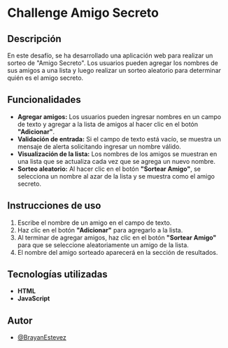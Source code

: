 # Challenge Amigo Secreto

## Descripción

En este desafío, se ha desarrollado una aplicación web para realizar un sorteo de "Amigo Secreto". Los usuarios pueden agregar los nombres de sus amigos a una lista y luego realizar un sorteo aleatorio para determinar quién es el amigo secreto.

## Funcionalidades

- **Agregar amigos:** Los usuarios pueden ingresar nombres en un campo de texto y agregar a la lista de amigos al hacer clic en el botón **"Adicionar"**.
- **Validación de entrada:** Si el campo de texto está vacío, se muestra un mensaje de alerta solicitando ingresar un nombre válido.
- **Visualización de la lista:** Los nombres de los amigos se muestran en una lista que se actualiza cada vez que se agrega un nuevo nombre.
- **Sorteo aleatorio:** Al hacer clic en el botón **"Sortear Amigo"**, se selecciona un nombre al azar de la lista y se muestra como el amigo secreto.

## Instrucciones de uso

1. Escribe el nombre de un amigo en el campo de texto.
2. Haz clic en el botón **"Adicionar"** para agregarlo a la lista.
3. Al terminar de agregar amigos, haz clic en el botón **"Sortear Amigo"** para que se seleccione aleatoriamente un amigo de la lista.
4. El nombre del amigo sorteado aparecerá en la sección de resultados.

## Tecnologías utilizadas

- **HTML**
- **JavaScript**

## Autor

- [@BrayanEstevez](https://github.com/BrayanEstevez)
